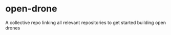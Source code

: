 # open-drone
A collective repo linking all relevant repositories to get started building open drones
